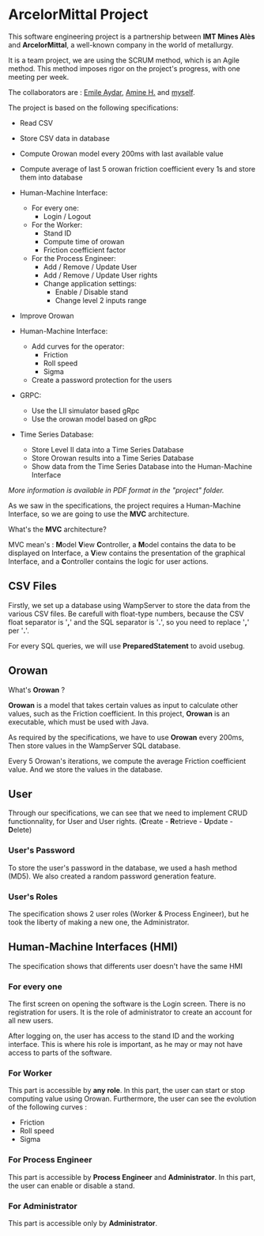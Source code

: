 # ArcelorMittal Project

This software engineering project is a partnership between **IMT Mines Alès** and **ArcelorMittal**,
a well-known company in the world of metallurgy.

It is a team project, we are using the SCRUM method, which is an Agile method. 
This method imposes rigor on the project's progress, with one meeting per week.

The collaborators are : [Emile Aydar](https://github.com/xXMagIkZzR4mBOXx),
[Amine H.](https://github.com/ggleKg) and [myself](https://github.com/YooZiiX).

The project is based on the following specifications:

- Read CSV
- Store CSV data in database
- Compute Orowan model every 200ms with last available value
- Compute average of last 5 orowan friction coefficient every 1s and store them into database
- Human-Machine Interface:
  - For every one:
    - Login / Logout
  - For the Worker:
    - Stand ID
    - Compute time of orowan
    - Friction coefficient factor
  - For the Process Engineer:
    - Add / Remove / Update User
    - Add / Remove / Update User rights
    - Change application settings:
      - Enable / Disable stand
      - Change level 2 inputs range
  

- Improve Orowan


- Human-Machine Interface:
  - Add curves for the operator:
    - Friction
    - Roll speed
    - Sigma
  - Create a password protection for the users


- GRPC:
  - Use the LII simulator based gRpc
  - Use the orowan model based on gRpc
  

- Time Series Database:
  - Store Level II data into a Time Series Database
  - Store Orowan results into a Time Series Database
  - Show data from the Time Series Database into the Human-Machine Interface

*More information is available in PDF format in the "project" folder.*

As we saw in the specifications, the project requires a Human-Machine Interface,
so we are going to use the **MVC** architecture.

What's the **MVC** architecture?

MVC mean's : **M**odel **V**iew **C**ontroller,
a **M**odel contains the data to be displayed on Interface,
a **V**iew contains the presentation of the graphical Interface,
and a **C**ontroller contains the logic for user actions.

## CSV Files

Firstly, we set up a database using WampServer to store the data from the various CSV files.
Be carefull with float-type numbers, because the CSV float separator is '**,**' and the SQL separator is '**.**',
so you need to replace '**,**' per '**.**'.

For every SQL queries, we will use **PreparedStatement** to avoid usebug.

## Orowan

What's **Orowan** ? 

**Orowan** is a model that takes certain values as input to calculate other values,
such as the Friction coefficient.
In this project, **Orowan** is an executable, which must be used with Java.

As required by the specifications, we have to use **Orowan** every 200ms,
Then store values in the WampServer SQL database.

Every 5 Orowan's iterations, we compute the average Friction coefficient value.
And we store the values in the database.

## User

Through our specifications, we can see that we need to implement CRUD functionnality, for User and User rights.
(**C**reate - **R**etrieve - **U**pdate - **D**elete)

### User's Password
To store the user's password in the database, we used a hash method (MD5).
We also created a random password generation feature.

### User's Roles
The specification shows 2 user roles (Worker & Process Engineer), but he took the liberty of making a new one,
the Administrator.

## Human-Machine Interfaces (HMI)

The specification shows that differents user doesn't have the same HMI

### For every one

The first screen on opening the software is the Login screen.
There is no registration for users. It is the role of administrator to create an account for all new users.

After logging on, the user has access to the stand ID and the working interface. This is where his role is important,
as he may or may not have access to parts of the software.

### For Worker

This part is accessible by **any role**. In this part, the user can start or stop computing value using Orowan.
Furthermore, the user can see the evolution of the following curves :
- Friction
- Roll speed
- Sigma

### For Process Engineer

This part is accessible by **Process Engineer** and **Administrator**. In this part, the user can enable or disable a stand.

### For Administrator

This part is accessible only by **Administrator**. 